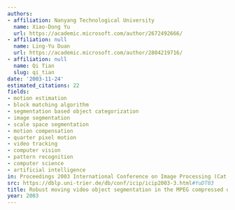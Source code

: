 ```yaml
---
authors:
- affiliation: Nanyang Technological University
  name: Xiao-Dong Yu
  url: https://academic.microsoft.com/author/2672492666/
- affiliation: null
  name: Ling-Yu Duan
  url: https://academic.microsoft.com/author/2804219716/
- affiliation: null
  name: Qi Tian
  slug: qi_tian
date: '2003-11-24'
estimated_citations: 22
fields:
- motion estimation
- block matching algorithm
- segmentation based object categorization
- image segmentation
- scale space segmentation
- motion compensation
- quarter pixel motion
- video tracking
- computer vision
- pattern recognition
- computer science
- artificial intelligence
in: Proceedings 2003 International Conference on Image Processing (Cat. No.03CH37429)
src: https://dblp.uni-trier.de/db/conf/icip/icip2003-3.html#YuDT03
title: Robust moving video object segmentation in the MPEG compressed domain
year: 2003
---
```

